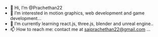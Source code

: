 - 👋 Hi, I’m @Prachethan22
- 👀 I’m interested in motion graphics, web development and game development...
- 🌱 I’m currently learning react.js, three.js, blender and unreal engine..
- 📫 How to reach me: contact me at saiprachethan22@gmail.com ...

<!---
Prachethan22/Prachethan22 is a ✨ special ✨ repository because its `README.md` (this file) appears on your GitHub profile.
You can click the Preview link to take a look at your changes.
--->

